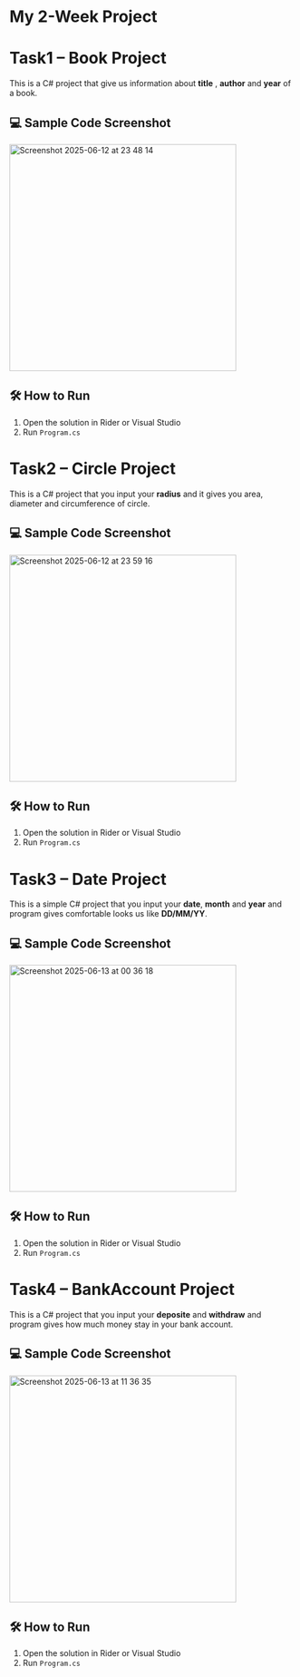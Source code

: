 # My 2-Week Project

# Task1 – Book Project

This is a C# project that give us information about **title** , **author** and **year** of a book.


## 💻 Sample Code Screenshot

<img width="400" alt="Screenshot 2025-06-12 at 23 48 14" src="https://github.com/user-attachments/assets/92874bbf-a06d-481b-80a1-f776e3951c50" />

## 🛠 How to Run

1. Open the solution in Rider or Visual Studio
2. Run `Program.cs`


# Task2 – Circle Project

This is a C# project that you input your **radius**  and it gives you area, diameter and circumference of circle.



## 💻 Sample Code Screenshot

<img width="400" alt="Screenshot 2025-06-12 at 23 59 16" src="https://github.com/user-attachments/assets/e7a6d629-ec6c-40a2-a138-d41dbfe37622" />

## 🛠 How to Run

1. Open the solution in Rider or Visual Studio 
2. Run `Program.cs`

# Task3 – Date Project

This is a simple C# project that you input your **date**, **month**  and **year** and program gives comfortable looks us like **DD/MM/YY**.


## 💻 Sample Code Screenshot

<img width="400" alt="Screenshot 2025-06-13 at 00 36 18" src="https://github.com/user-attachments/assets/64a5847e-b123-4dcd-b984-91147768b964" />

## 🛠 How to Run

1. Open the solution in Rider or Visual Studio
2. Run `Program.cs`

# Task4 – BankAccount Project

This is a C# project that you input your **deposite** and **withdraw**  and program gives how much money stay in your bank account.


## 💻 Sample Code Screenshot

<img width="400" alt="Screenshot 2025-06-13 at 11 36 35" src="https://github.com/user-attachments/assets/63ddec4c-122b-4021-bac4-8c6ded981f24" />

## 🛠 How to Run

1. Open the solution in Rider or Visual Studio
2. Run `Program.cs`
